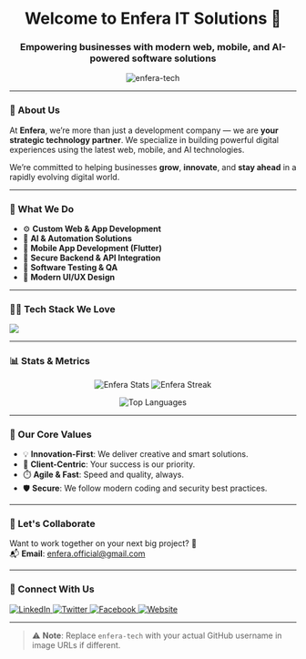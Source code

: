 <h1 align="center">Welcome to Enfera IT Solutions 🚀</h1>
<h3 align="center">Empowering businesses with modern web, mobile, and AI-powered software solutions</h3>

<p align="center">
  <img src="https://komarev.com/ghpvc/?username=enfera-tech&label=Profile%20Views&color=0e75b6&style=flat" alt="enfera-tech" />
</p>

---

### 🌟 About Us

At **Enfera**, we’re more than just a development company — we are **your strategic technology partner**. We specialize in building powerful digital experiences using the latest web, mobile, and AI technologies.

We’re committed to helping businesses **grow**, **innovate**, and **stay ahead** in a rapidly evolving digital world.

---

### 💼 What We Do

- ⚙️ **Custom Web & App Development**
- 🤖 **AI & Automation Solutions**
- 📲 **Mobile App Development (Flutter)**
- 🔐 **Secure Backend & API Integration**
- 🧪 **Software Testing & QA**
- 🎨 **Modern UI/UX Design**

---

### 👨‍💻 Tech Stack We Love

<p align="left">
  <img src="https://skillicons.dev/icons?i=react,flutter,nodejs,express,mongodb,mysql,php,python,js,html,css,git,github" />
</p>

---

### 📊 Stats & Metrics

<p align="center">
  <img src="https://github-readme-stats.vercel.app/api?username=enfera-tech&show_icons=true&theme=blueberry" alt="Enfera Stats" />
  <img src="https://github-readme-streak-stats.herokuapp.com/?user=enfera-tech&theme=blueberry" alt="Enfera Streak" />
</p>

<p align="center">
  <img src="https://github-readme-stats.vercel.app/api/top-langs/?username=enfera-tech&layout=compact&theme=blueberry" alt="Top Languages" />
</p>

---

### 🧠 Our Core Values

- 💡 **Innovation-First**: We deliver creative and smart solutions.
- 🤝 **Client-Centric**: Your success is our priority.
- ⏱️ **Agile & Fast**: Speed and quality, always.
- 🛡️ **Secure**: We follow modern coding and security best practices.

---

### 🤝 Let's Collaborate

Want to work together on your next big project? 🚀  
📬 **Email**: [enfera.official@gmail.com](mailto:enfera.official@gmail.com)

---

### 🔗 Connect With Us

<p align="left">
  <a href="https://linkedin.com/company/enfera" target="_blank">
    <img src="https://img.shields.io/badge/LinkedIn-Enfera-blue?logo=linkedin&style=for-the-badge" alt="LinkedIn" />
  </a>
  <a href="https://twitter.com/enfera_official" target="_blank">
    <img src="https://img.shields.io/badge/Twitter-@enfera_official-1DA1F2?logo=twitter&style=for-the-badge" alt="Twitter" />
  </a>
  <a href="https://facebook.com/enfera.official" target="_blank">
    <img src="https://img.shields.io/badge/Facebook-Enfera-1877F2?logo=facebook&style=for-the-badge" alt="Facebook" />
  </a>
  <a href="https://enfera.tech" target="_blank">
    <img src="https://img.shields.io/badge/Website-enfera.tech-blueviolet?logo=google-chrome&style=for-the-badge" alt="Website" />
  </a>
</p>

---

> ⚠️ **Note**: Replace `enfera-tech` with your actual GitHub username in image URLs if different.
